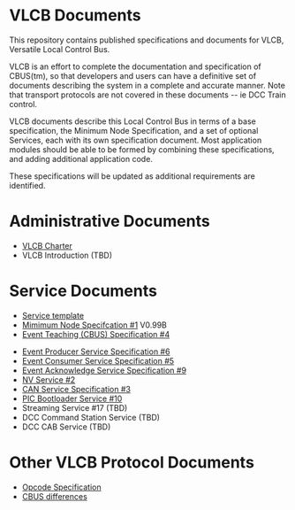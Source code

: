 # VLCB Documents
This repository contains published specifications and documents for VLCB, Versatile Local Control Bus.  

VLCB is an effort to complete the documentation and specification of CBUS(tm), 
so that developers and users can have a definitive set of documents describing the system in a complete and accurate manner. 
Note that transport protocols are not covered in these documents -- ie DCC Train control.  

VLCB documents describe this Local Control Bus in terms of a base specification, the Minimum Node Specification, 
and a set of optional Services, each with its own specification document.
Most application modules should be able to be formed by combining these specifications, and adding additional application code. 

These specifications will be updated as additional requirements are identified.  

# Administrative Documents
* [VLCB Charter](VLCB%20Charter.pdf)
* VLCB Introduction (TBD)

# Service Documents
* [Service template](CAN%20Service%20Specification.pdf)
* [Mimimum Node Specifcation #1](Mimimum%20Node%20Specifcation%20V0.99B.pdf) V0.99B
* [Event Teaching (CBUS) Specification #4](Event%20Teaching%20(CBUS)%20Specification.pdf)
<!--- * New Event Teaching Service #7 (TBD) --->
* [Event Producer Service Specification #6](Event%20Producer%20Service%20Specification.pdf)
* [Event Consumer Service Specification #5](Event%20Consumer%20Service%20Specification.pdf)
* [Event Acknowledge Service Specification #9](Event%20Acknowledge%20Service%20Specification.pdf)
* [NV Service #2](NV%20Service.pdf)
* [CAN Service Specification #3](CAN%20Service%20Specification.pdf)
* [PIC Bootloader Service #10](PIC%20Bootloader%20Service.pdf)
* Streaming Service #17 (TBD)
* DCC Command Station Service (TBD)
* DCC CAB Service (TBD)

# Other VLCB Protocol Documents
* [Opcode Specification](Opcode%20Specification.pdf)
* [CBUS differences](CBUS%20differences.pdf)

